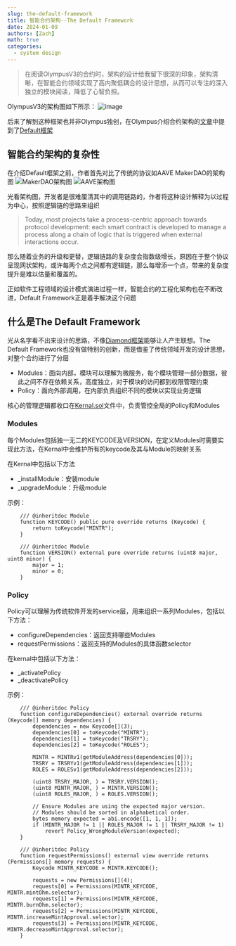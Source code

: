 ```yaml
---
slug: the-default-framework
title: 智能合约架构--The Default Framework
date: 2024-01-09
authors: [Zach]
math: true
categories:
  - system design
---
```


>在阅读OlympusV3的合约时，架构的设计给我留下很深的印象，架构清晰，在智能合约领域实现了高内聚低耦合的设计思想，从而可以专注的深入独立的模块阅读，降低了心智负担。

OlympusV3的架构图如下所示：
![image](https://pic.imgdb.cn/item/659c9468871b83018a59c3fd.jpg)

后来了解到这种框架也并非Olympus独创，在Olympus介绍合约架构的[文章](https://docs.olympusdao.finance/main/technical/overview)中提到了[Default框架](https://github.com/fullyallocated/Default)

## 智能合约架构的复杂性

在介绍Default框架之前，作者首先对比了传统的协议如AAVE MakerDAO的架构图
![MakerDAO架构图](https://pic.imgdb.cn/item/6678b7ecd9c307b7e9fc1387.png)
![AAVE架构图](https://2799188404-files.gitbook.io/~/files/v0/b/gitbook-legacy-files/o/assets%2F-M3C77KySce4HXyLqkEq%2F-MNbklkK7vNPshPbrCZ-%2F-MNbxHseq3eFT7u8gEo3%2Fimage.png?alt=media&token=61a006eb-8d2b-4de6-8498-05fc889feed3)

光看架构图，开发者是很难厘清其中的调用链路的，作者将这种设计解释为以过程为中心，按照逻辑链的思路来组织
> Today, most projects take a process-centric approach towards protocol development: each smart contract is developed to manage a process along a chain of logic that is triggered when external interactions occur.

那么随着业务的升级和更替，逻辑链路的复杂度会指数级增长，原因在于整个协议呈现网状架构，或许每两个点之间都有逻辑链，那么每增添一个点，带来的复杂度提升是难以估量和覆盖的。

正如软件工程领域的设计模式演进过程一样，智能合约的工程化架构也在不断改进，Default Framework正是着手解决这个问题

## 什么是The Default Framework

光从名字看不出来设计的思路，不像[Diamond框架](https://eips.ethereum.org/EIPS/eip-2535)能够让人产生联想。The Default Framework也没有做特别的创新，而是借鉴了传统领域开发的设计思想，对整个合约进行了分层
- Modules：面向内部，模块可以理解为微服务，每个模块管理一部分数据，彼此之间不存在依赖关系，高度独立，对于模块的访问都到权限管理约束
- Policy：面向外部调用，在内部负责组织不同的模块以实现业务逻辑

核心的管理逻辑都收口在[Kernal.sol](https://github.com/fullyallocated/Default/blob/master/src/Kernel.sol)文件中，负责管控全局的Policy和Modules

### Modules

每个Modules包括独一无二的KEYCODE及VERSION，在定义Modules时需要实现此方法，在Kernal中会维护所有的keycode及其与Module的映射关系

在Kernal中包括以下方法
- _installModule：安装module
- _upgradeModule：升级module

示例：
```solidity
    /// @inheritdoc Module
    function KEYCODE() public pure override returns (Keycode) {
        return toKeycode("MINTR");
    }

    /// @inheritdoc Module
    function VERSION() external pure override returns (uint8 major, uint8 minor) {
        major = 1;
        minor = 0;
    }
```

### Policy

Policy可以理解为传统软件开发的service层，用来组织一系列Modules，包括以下方法：

- configureDependencies：返回支持哪些Modules
- requestPermissions：返回支持的Modules的具体函数selector

在kernal中包括以下方法：

- _activatePolicy
- _deactivatePolicy

示例：
```solidity
    /// @inheritdoc Policy
    function configureDependencies() external override returns (Keycode[] memory dependencies) {
        dependencies = new Keycode[](3);
        dependencies[0] = toKeycode("MINTR");
        dependencies[1] = toKeycode("TRSRY");
        dependencies[2] = toKeycode("ROLES");

        MINTR = MINTRv1(getModuleAddress(dependencies[0]));
        TRSRY = TRSRYv1(getModuleAddress(dependencies[1]));
        ROLES = ROLESv1(getModuleAddress(dependencies[2]));

        (uint8 TRSRY_MAJOR, ) = TRSRY.VERSION();
        (uint8 MINTR_MAJOR, ) = MINTR.VERSION();
        (uint8 ROLES_MAJOR, ) = ROLES.VERSION();

        // Ensure Modules are using the expected major version.
        // Modules should be sorted in alphabetical order.
        bytes memory expected = abi.encode([1, 1, 1]);
        if (MINTR_MAJOR != 1 || ROLES_MAJOR != 1 || TRSRY_MAJOR != 1)
            revert Policy_WrongModuleVersion(expected);
    }

    /// @inheritdoc Policy
    function requestPermissions() external view override returns (Permissions[] memory requests) {
        Keycode MINTR_KEYCODE = MINTR.KEYCODE();

        requests = new Permissions[](4);
        requests[0] = Permissions(MINTR_KEYCODE, MINTR.mintOhm.selector);
        requests[1] = Permissions(MINTR_KEYCODE, MINTR.burnOhm.selector);
        requests[2] = Permissions(MINTR_KEYCODE, MINTR.increaseMintApproval.selector);
        requests[3] = Permissions(MINTR_KEYCODE, MINTR.decreaseMintApproval.selector);
    }
```